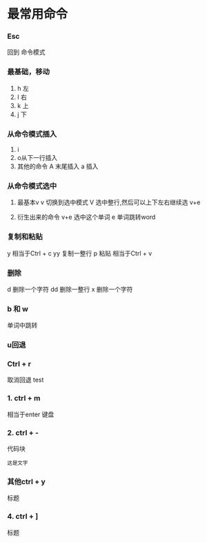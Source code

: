 # 最常用命令
### Esc
回到 命令模式

### 最基础，移动
1. h 左
2. l 右
3. k 上
4. j 下

### 从命令模式插入
1. i
2. o从下一行插入 
3. 其他的命令
A 末尾插入
a 插入 

### 从命令模式选中
1. 最基本v
v 切换到选中模式 V  选中整行,然后可以上下左右继续选 v+e 

2. 衍生出来的命令 v+e 选中这个单词
e 单词跳转word

### 复制和粘贴
y 相当于Ctrl + c
yy 复制一整行
p 粘贴 相当于Ctrl + v 

### 删除
d 删除一个字符
dd 删除一整行
x 删除一个字符

### b 和 w
单词中跳转

### u回退

### Ctrl + r
取消回退
test

### 1. ctrl + m
相当于enter 键盘

### 2. ctrl + -
代码块
```
这是文字
```

### 其他ctrl + y
标题

### 4. ctrl + ]
标题
